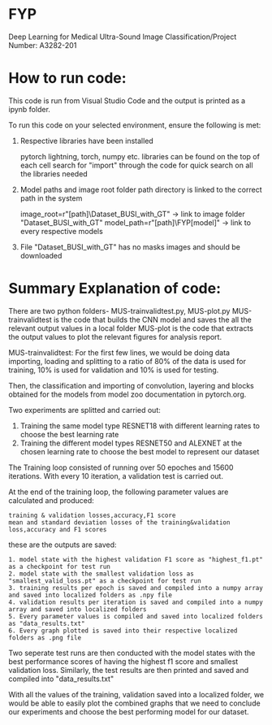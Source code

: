 # FYP
Deep Learning for Medical Ultra-Sound Image Classification/Project Number: A3282-201

# How to run code:
This code is run from Visual Studio Code and the output is printed as a ipynb folder. 

To run this code on your selected environment, ensure the following is met:
  1. Respective libraries have been installed
        
        pytorch lightning, torch, numpy etc. libraries can be found on the top of each cell
        search for "import" through the code for quick search on all the libraries needed
        
  2. Model paths and image root folder path directory is linked to the correct path in the system
        
        image_root=r"[path]\Dataset_BUSI_with_GT" -> link to image folder "Dataset_BUSI_with_GT"
        model_path=r"[path]\FYP\[model]" -> link to every respective models
        
  3. File "Dataset_BUSI_with_GT" has no masks images and should be downloaded
  
# Summary Explanation of code:
There are two python folders- MUS-trainvalidtest.py, MUS-plot.py 
MUS-trainvalidtest is the code that builds the CNN model and saves the all the relevant output values in a local folder
MUS-plot is the code that extracts the output values to plot the relevant figures for analysis report.

MUS-trainvalidtest:
For the first few lines, we would be doing data importing, loading and splitting to a ratio of 80% of the data is used for training, 10% is used for validation and 10% is used for testing.

Then, the classification and importing of convolution, layering and blocks obtained for the models from model zoo documentation in pytorch.org.

Two experiments are splitted and carried out:
  1. Training the same model type RESNET18 with different learning rates to choose the best learning rate
  2. Training the different model types RESNET50 and ALEXNET at the chosen learning rate to choose the best model to represent our dataset

The Training loop consisted of running over 50 epoches and 15600 iterations. With every 10 iteration, a validation test is carried out.

At the end of the training loop, 
  the following parameter values are calculated and produced:
  
    training & validation losses,accuracy,F1 score
    mean and standard deviation losses of the training&validation loss,accuracy and F1 scores
    
  these are the outputs are saved:
  
    1. model state with the highest validation F1 score as "highest_f1.pt" as a checkpoint for test run
    2. model state with the smallest validation loss as "smallest_valid_loss.pt" as a checkpoint for test run
    3. training results per epoch is saved and compiled into a numpy array and saved into localized folders as .npy file
    4. validation results per iteration is saved and compiled into a numpy array and saved into localized folders
    5. Every parameter values is compiled and saved into localized folders as "data_results.txt"
    6. Every graph plotted is saved into their respective localized folders as .png file
    
Two seperate test runs are then conducted with the model states with the best performance scores of having the highest f1 score and smallest validation loss. 
Similarly, the test results are then printed and saved and compiled into "data_results.txt"
 
With all the values of the training, validation saved into a localized folder, we would be able to easily plot the combined graphs that we need to conclude our experiments and choose the best performing model for our dataset.

